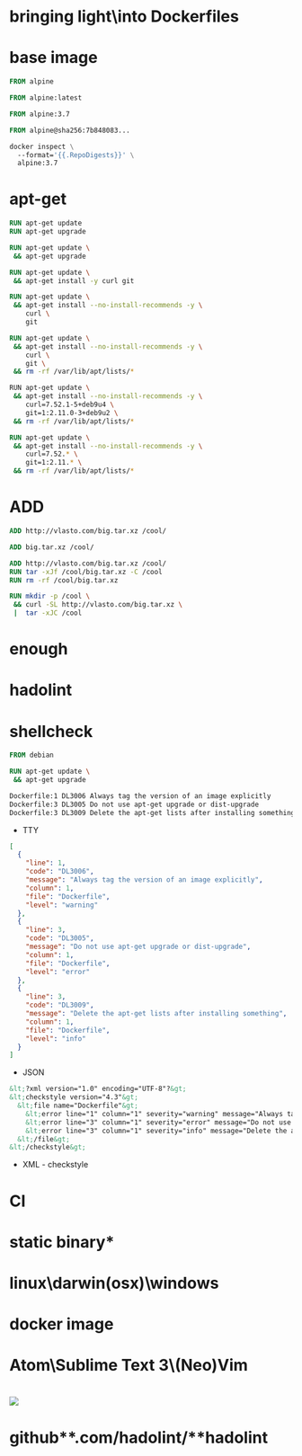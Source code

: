 # bringing light\\into **Docker**files
# base **image**
```Dockerfile
FROM alpine
```
```Dockerfile
FROM alpine:latest
```
```Dockerfile
FROM alpine:3.7
```
```Dockerfile
FROM alpine@sha256:7b848083...
```
```Dockerfile
docker inspect \
  --format='{{.RepoDigests}}' \
  alpine:3.7
```
# apt-get
```Dockerfile
RUN apt-get update
RUN apt-get upgrade
```
```Dockerfile
RUN apt-get update \
 && apt-get upgrade
```
```Dockerfile
RUN apt-get update \
 && apt-get install -y curl git
```
```Dockerfile
RUN apt-get update \
 && apt-get install --no-install-recommends -y \
    curl \
    git
```
```Dockerfile
RUN apt-get update \
 && apt-get install --no-install-recommends -y \
    curl \
    git \
 && rm -rf /var/lib/apt/lists/*
```
```Bash
RUN apt-get update \
 && apt-get install --no-install-recommends -y \
    curl=7.52.1-5+deb9u4 \
    git=1:2.11.0-3+deb9u2 \
 && rm -rf /var/lib/apt/lists/*
```
```Dockerfile
RUN apt-get update \
 && apt-get install --no-install-recommends -y \
    curl=7.52.* \
    git=1:2.11.* \
 && rm -rf /var/lib/apt/lists/*
```
# ADD
```Dockerfile
ADD http://vlasto.com/big.tar.xz /cool/
```
```Dockerfile
ADD big.tar.xz /cool/
```
```Dockerfile
ADD http://vlasto.com/big.tar.xz /cool/
RUN tar -xJf /cool/big.tar.xz -C /cool
RUN rm -rf /cool/big.tar.xz
```
```Dockerfile
RUN mkdir -p /cool \
 && curl -SL http://vlasto.com/big.tar.xz \
 |  tar -xJC /cool
```
# enough
# ha**do**lint
# **shell**check
```Dockerfile
FROM debian

RUN apt-get update \
 && apt-get upgrade
```
```Bash
Dockerfile:1 DL3006 Always tag the version of an image explicitly
Dockerfile:3 DL3005 Do not use apt-get upgrade or dist-upgrade
Dockerfile:3 DL3009 Delete the apt-get lists after installing something
```
- TTY
```JSON
[
  {
    "line": 1,
    "code": "DL3006",
    "message": "Always tag the version of an image explicitly",
    "column": 1,
    "file": "Dockerfile",
    "level": "warning"
  },
  {
    "line": 3,
    "code": "DL3005",
    "message": "Do not use apt-get upgrade or dist-upgrade",
    "column": 1,
    "file": "Dockerfile",
    "level": "error"
  },
  {
    "line": 3,
    "code": "DL3009",
    "message": "Delete the apt-get lists after installing something",
    "column": 1,
    "file": "Dockerfile",
    "level": "info"
  }
]
```
- JSON
```XML
&lt;?xml version="1.0" encoding="UTF-8"?&gt;
&lt;checkstyle version="4.3"&gt;
  &lt;file name="Dockerfile"&gt;
    &lt;error line="1" column="1" severity="warning" message="Always tag the version of an image explicitly" source="DL3006"/&gt;
    &lt;error line="3" column="1" severity="error" message="Do not use apt-get upgrade or dist-upgrade" source="DL3005"/&gt;
    &lt;error line="3" column="1" severity="info" message="Delete the apt-get lists after installing something" source="DL3009"/&gt;
  &lt;/file&gt;
&lt;/checkstyle&gt;
```
- XML - checkstyle
# CI
# static binary*
# linux\\darwin(osx)\\windows
# docker image
# Atom\\Sublime Text 3\\(Neo)Vim
# ![](https://user-images.githubusercontent.com/18702153/33764234-7abc1f24-dc0b-11e7-96b6-4f08207b6950.png)
# github**.**com**/**hadolint**/**hadolint
